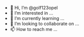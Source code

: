 - 👋 Hi, I’m @golf123opel
- 👀 I’m interested in ...
- 🌱 I’m currently learning ...
- 💞️ I’m looking to collaborate on ...
- 📫 How to reach me ...

<!---
golf123opel/golf123opel is a ✨ special ✨ repository because its `README.md` (this file) appears on your GitHub profile.
You can click the Preview link to take a look at your changes.
--->
